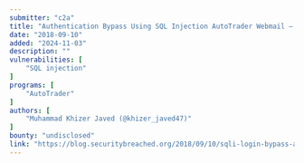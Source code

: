 ```yaml
---
submitter: "c2a"
title: "Authentication Bypass Using SQL Injection AutoTrader Webmail – Bug Bounty POC"
date: "2018-09-10"
added: "2024-11-03"
description: ""
vulnerabilities: [
    "SQL injection"
]
programs: [
    "AutoTrader"
]
authors: [
    "Muhammad Khizer Javed (@khizer_javed47)"
]
bounty: "undisclosed"
link: "https://blog.securitybreached.org/2018/09/10/sqli-login-bypass-autotraders/"
---
```




